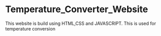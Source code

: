 # Temperature_Converter_Website
This website is build using HTML,CSS and JAVASCRIPT.
This is used for temperature conversion
